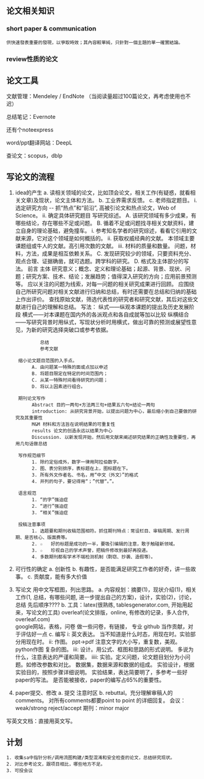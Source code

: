 ## 论文相关知识
### short paper & communication
	供快速發表重要的發現，以爭取時效；其內容較單純，只針對一個主題的單一確實結論。
	
### review性质的论文
	
## 论文工具
文献管理：Mendeley / EndNote  （当阅读量超过100篇论文，再考虑使用也不迟）

总结笔记：Evernote

还有个noteexpress

word/ppt翻译网站：DeepL

查论文：scopus，dblp

## 写论文的流程

1. idea的产生
  a. 读相关领域的论文，比如顶会论文，相关工作(有疑惑，就看相关文章)及现状，论文主体和方法。
  b. 工业界需求反馈。
  c. 老师指定题目。
  	 i. 选定研究方向 -- 抓“热点”和“前沿”, 高被引论文和热点论文，Web of Science。
  	 ii. 确定具体研究题目 
  		写研究综述。
  			A. 该研究领域有多少成果，有哪些结论，存在哪些不足或问题。
  			B. 循着不足或问题找寻相关文献资料，建立自身的理论基础，避免撞车。
  				i. 参考知名学者的研究综述，看看它引用的文献来源，它对这个领域是如何概括的。
  				ii. 获取权威经典的文献。 本领域主要课题组或牛人的文献。高引用次数的文献。
  				iii. 材料的质量和数量。 问题，材料，方法，成果是相互依赖关系。
  			C. 发现研究较少的领域，只要资料充分、观点合理、证据确凿，就可选题。跨学科的研究。
  			D. 格式及主体部分的写法。
  				前言
  				主体
  					研究意义；概念、定义和理论基础；起源、背景、现状、问题；研究方案、技术、结论；发展趋势；值得深入研究的方向；应用前景预测等。
  					应以关注的问题为线索，对每一问题的相关研究成果进行回顾。
  					应围绕自己所研究问题对相关文献进行归纳和总结，有时还需要在总结和归纳的基础上作出评价。
  					查找原始文献，筛选代表性的研究者和研究文献，其后对这些文献进行自己的理解和总结。
  					写法：
						纵式——纵观本课题的提出及历史发展阶段
						横式——对本课题在国内外的各派观点和各自成就等加以比较
						纵横结合——写研究背景时用纵式，写现状分析时用横式，做出可靠的预测或展望性意见，为新的研究选择突破口或参考依据。
						
  				总结
  				参考文献
  				
  		缩小论文题目范围的入手点。
             A. 由问题某一特殊的面或点加以申述
             B. 将题目限定在特定的时间范围内；
             C. 从某一特殊时间看待研究的问题；
             D. 将以上因素进行组合。
             
        期刊论文写作
             Abstract 目的一两句+方法两三句+结果五六句+结论一两句
             introduction: 从研究背景开始，以提出问题为中心，最后缩小到自己要做的研究及其重要性
             M&M 材料和方法旨在说明结果的可重复性
             results 论文的创造永远以结果为中心
             Discussion. 以新发现开始，然后用文献来阐述研究结果的正确性及重要性，再用几句话做总结
  		
  		写作规范细节
             1. 除约定俗成外，数字一律用阿拉伯数字。
             2. 图、表分别排序，表标题在上，图标题在下。
             3. 所有外文作者名、书名，用“中文（外文）”的格式
             4. 并列的句子，要记得用“；”代替“。”。
        
		语言规范
             1. “的字”强迫症
             2. “进行”强迫症
             3. “相关”强迫症

		投稿注意事项
             1. 选题要和期刊收稿范围相符。抓住期刊特点：常设栏目、审稿周期、发行周期、是否核心、版面费等。
             2. ☆	好的标题是成功的一半，要吸引编辑的注意，敢于触碰新领域。
             3. ☆	珍视自己的学术声誉，把稿件修改到最好再投递。
             4. 多数期刊都有学术不端检测机制（剽窃、抄袭、造假等）。


2. 可行性的确定
  a. 创新性
  b. 有趣性，是否能满足研究工作者的好奇，讲一些故事。
  c. 贡献度，能有多大价值

3. 写论文
   用中文写框图，列出思路。
  a. 内容规划：摘要(1)，现状介绍(1)，相关工作(1, 总结，有哪些问题, 进一步提出自己的方案)，设计，实验(2)，讨论，总结    先后顺序????
  b. 工具：latex(很熟练, tablesgenerator.com, 开始用起来，写论文的工具)
            overleaf(论文排版，online, 有修改的记录，多人合作, overleaf.com)  
            google网站，表格，问卷  做一些问卷，有链接，    专业
            github  当作贡献，对于评估好一点
   c. 编写
       i: 英文表达。 当不知道是什么时态，用现在时。实验部分用现在时。
       ii: 作图。 ppt->pdf   注意文字的大小写，重复数，美观。
                      python作图    复杂的图。
       iii: 设计。用公式、框图和思路的形式说明。
                     多说为什么，注意表达的严谨和简要。
       iiii: 实验。定义问题，论文题目划分为小问题。如修改参数和对比。
                      数据集，数据来源和数据的组成。
                      实验设计，根据实验目的，按照步骤详细说明。
                     实验结果，表达简要明了，多参考一些好paper的写法。
      是否能被接收，paper的编写占65%的重要性。

4. paper提交、修改
   a. 提交  注意时区
   b. rebuttal。充分理解审稿人的comments。
                       对所有comments都要point to point 的详细回复。 
                       会议：weak/strong  reject/accept
                       期刊：minor major


写英文文档：直接用英文写。

## 计划
	1. 收集sa中指针分析/调用流图构建/类型混淆和安全检查的论文，总结研究现状。
	2. 对比参考论文，跟项目相比，哪些地方不足。
	3. 可投会议
